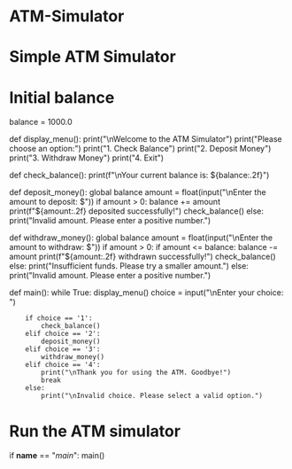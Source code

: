# ATM-Simulator
# Simple ATM Simulator

# Initial balance
balance = 1000.0

def display_menu():
    print("\nWelcome to the ATM Simulator")
    print("Please choose an option:")
    print("1. Check Balance")
    print("2. Deposit Money")
    print("3. Withdraw Money")
    print("4. Exit")

def check_balance():
    print(f"\nYour current balance is: ${balance:.2f}")

def deposit_money():
    global balance
    amount = float(input("\nEnter the amount to deposit: $"))
    if amount > 0:
        balance += amount
        print(f"${amount:.2f} deposited successfully!")
        check_balance()
    else:
        print("Invalid amount. Please enter a positive number.")

def withdraw_money():
    global balance
    amount = float(input("\nEnter the amount to withdraw: $"))
    if amount > 0:
        if amount <= balance:
            balance -= amount
            print(f"${amount:.2f} withdrawn successfully!")
            check_balance()
        else:
            print("Insufficient funds. Please try a smaller amount.")
    else:
        print("Invalid amount. Please enter a positive number.")

def main():
    while True:
        display_menu()
        choice = input("\nEnter your choice: ")

        if choice == '1':
            check_balance()
        elif choice == '2':
            deposit_money()
        elif choice == '3':
            withdraw_money()
        elif choice == '4':
            print("\nThank you for using the ATM. Goodbye!")
            break
        else:
            print("\nInvalid choice. Please select a valid option.")

# Run the ATM simulator
if __name__ == "_main_":
    main()
